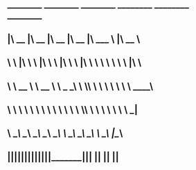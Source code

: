 ##   ________  ________  ________  ________  ________           ________      
##  |\   __  \|\   __  \|\   __  \|\   __  \|\   ___  \        |\   __  \     
##  \ \  \|\  \ \  \|\  \ \  \|\  \ \  \|\  \ \  \\ \  \       \ \  \|\  \    
##   \ \   __  \ \   __  \ \   _  _\ \  \\\  \ \  \\ \  \       \ \   ____\   
##    \ \  \ \  \ \  \ \  \ \  \\  \\ \  \\\  \ \  \\ \  \       \ \  \___|__ 
##     \ \__\ \__\ \__\ \__\ \__\\ _\\ \_______\ \__\\ \__\       \ \__\ |\__\
##      \|__|\|__|\|__|\|__|\|__|\|__|\|_______|\|__| \|__|        \|__| \|__|
                                                                          
                                                                          
                                                                          

<!--
**aabron/aabron** is a ✨ _special_ ✨ repository because its `README.md` (this file) appears on your GitHub profile.

Here are some ideas to get you started:

- 🔭 I’m currently working on ...
- 🌱 I’m currently learning ...
- 👯 I’m looking to collaborate on ...
- 🤔 I’m looking for help with ...
- 💬 Ask me about ...
- 📫 How to reach me: ...
- 😄 Pronouns: ...
- ⚡ Fun fact: ...
-->
